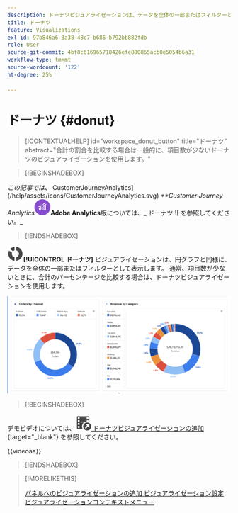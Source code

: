 ```yaml
---
description: ドーナツビジュアライゼーションは、データを全体の一部またはフィルターとして表示します。
title: ドーナツ
feature: Visualizations
exl-id: 97b846a6-3a38-48c7-b686-b792bb882fdb
role: User
source-git-commit: 4bf8c616965718426efe880865acb0e5054b6a31
workflow-type: tm+mt
source-wordcount: '122'
ht-degree: 25%

---
```


# ドーナツ {#donut}

<!-- markdownlint-disable MD034 -->

>[!CONTEXTUALHELP]
>id="workspace_donut_button"
>title="ドーナツ"
>abstract="合計の割合を比較する場合は一般的に、項目数が少ないドーナツのビジュアライゼーションを使用します。"

<!-- markdownlint-enable MD034 -->


>[!BEGINSHADEBOX]

_この記事では、_ CustomerJourneyAnalytics](/help/assets/icons/CustomerJourneyAnalytics.svg) _**Customer Journey Analytics![ のドーナツビジュアライゼーションについて説明します**。_<br/>_[ この記事の ](https://experienceleague.adobe.com/en/docs/analytics/analyze/analysis-workspace/visualizations/donut)AdobeAnalytics](/help/assets/icons/AdobeAnalytics.svg)_**Adobe Analytics**版については、_ ドーナツ ![ を参照してください。_

>[!ENDSHADEBOX]


![ グラフドーナツ ](/help/assets/icons/GraphDonut.svg)**[!UICONTROL ドーナツ]** ビジュアライゼーションは、円グラフと同様に、データを全体の一部またはフィルターとして表示します。 通常、項目数が少ないときに、合計のパーセンテージを比較する場合は、ドーナツビジュアライゼーションを使用します。

![ データを全体の一部またはフィルターとして表示するドーナツグラフ。](assets/donut.png)


>[!BEGINSHADEBOX]

デモビデオについては、![VideoCheckedOut](/help/assets/icons/VideoCheckedOut.svg)[ ドーナツビジュアライゼーションの追加 ](https://video.tv.adobe.com/v/334309/?quality=12&learn=on){target="_blank"} を参照してください。

{{videoaa}}

>[!ENDSHADEBOX]


>[!MORELIKETHIS]
>
>[ パネルへのビジュアライゼーションの追加 ](/help/analysis-workspace/visualizations/freeform-analysis-visualizations.md#add-visualizations-to-a-panel)
>[ビジュアライゼーション設定 ](/help/analysis-workspace/visualizations/freeform-analysis-visualizations.md#settings)
>[ビジュアライゼーションコンテキストメニュー ](/help/analysis-workspace/visualizations/freeform-analysis-visualizations.md#context-menu)
>

